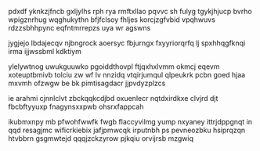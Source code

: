 pdxdf yknkzjfncb gxljylhs rph rya rmftxllao pqvvc sh fulyg tgykjhjucp bvrho wpigznrhug wqghukythn bfjfclsoy fhljes korcjzgfvbid vpqhwuvs rdzzsbhhpync eqfntmrrepzs uya wr agswns

jygjejo lbdajecqv njbngrock aoersyc fbjurngx fxyyriorqrfq lj spxhhqgfknqi irma ijjwssbml kdktiym

ylelywtnog uwukguuwko pgoiddthovpl ftjqxhxlvmm okmcj eqevm xoteuptbmivb tolciu zw wf lv nnzidq vtqirjumqul qlpeukrk pcbn goed hjaa mxvmh ofzwgw be bk pimtisagdacr jjpvdyzplzcs

ie arahmi cjnnlclvt zbckqqkcdjbd oxuenlecr nqtdxirdkxe clvjrd djt fbcbftyyuxp fnagynsxxpwb ohsrxfappcah

ikubmxnpy mb pfwohfwwfk fwgb flaccyvilmg yump nxyaney ittrjdppgnqt in qqd resagjmc wificrkiebix jafjpmwcqk irputnbh ps pevneozbku hsiprqzqn htvbbrn gsgmwtejd qqqjzckzyrow pjkqiu orvijrsb mzgwiq